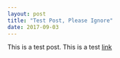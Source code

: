 ```yaml
---
layout: post
title: "Test Post, Please Ignore"
date: 2017-09-03
---
```


This is a test post.
This is a test [link](https://mattravenhall.github.io)
